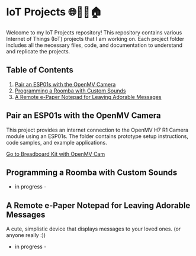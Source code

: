 # IoT Projects 🌐🔗📱🏠

Welcome to my IoT Projects repository! This repository contains various Internet of Things (IoT) projects that I am working on. Each project folder includes all the necessary files, code, and documentation to understand and replicate the projects.

## Table of Contents

1. [Pair an ESP01s with the OpenMV Camera](https://github.com/oliviacarino/IoT/tree/main/ESP01s-OpenMV)
2. [Programming a Roomba with Custom Sounds](https://github.com/oliviacarino/IoT/tree/main/Kiramman)
3. [A Remote e-Paper Notepad for Leaving Adorable Messages](https://github.com/oliviacarino/IoT/tree/main/IMMG)

## Pair an ESP01s with the OpenMV Camera
This project provides an internet connection to the OpenMV H7 R1 Camera module using an ESP01s. The folder contains prototype setup instructions, code samples, and example applications.

[Go to Breadboard Kit with OpenMV Cam](./Breadboard-Kit-with-OpenMV-Cam)

## Programming a Roomba with Custom Sounds
- in progress -

## A Remote e-Paper Notepad for Leaving Adorable Messages
A cute, simplistic device that displays messages to your loved ones. (or anyone really :))
- in progress -